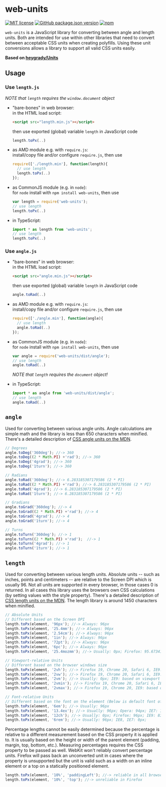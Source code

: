 # web-units

[![MIT license](https://img.shields.io/badge/License-MIT-green.svg)](https://opensource.org/licenses/MIT)
[![GitHub package.json version](https://img.shields.io/github/package-json/v/mmig/web-units/master)](https://github.com/mmig/web-units)
[![npm](https://img.shields.io/npm/v/web-units)](https://www.npmjs.com/package/web-units)

`web-units` is a JavaScript library for converting between angle and length units. Both are intended for use within other libraries that need to convert between acceptable CSS units when creating polyfills. Using these unit conversions allows a library to support all valid CSS units easily.

__Based on [heygrady/Units](https://github.com/heygrady/Units)__

## Usage


### Use `length.js`

_NOTE that `length` requires the `window.document` object_

 * "bare-bones" in web browser:  
   in the HTML load script:
   ```html
   <script src="length.min.js"></script>
   ```
   then use exported (global) variable `length` in JavaScript code
   ```javascript
   length.toPx(..)
   ```

 * as AMD module e.g. with `require.js`:  
   install/copy file and/or configure `require.js`, then use
   ```javascript
   require(['./length.min'], function(length){
     // use length
     length.toPx(..)
   });
   ```

 * as CommonJS module (e.g. in `node`):  
    for `node` install with `npm install web-units`, then use
    ```javascript
    var length = require('web-units');
    // use length
    length.toPx(..)
    ```

 * in TypeScript:  
   ```typescript
   import * as length from 'web-units';
   // use length
   length.toPx(..)
   ```

### Use `angle.js`

 * "bare-bones" in web browser:  
   in the HTML load script:
   ```html
   <script src="angle.min.js"></script>
   ```
   then use exported (global) variable `length` in JavaScript code
   ```javascript
   angle.toRad(..)
   ```

 * as AMD module e.g. with `require.js`:  
   install/copy file and/or configure `require.js`, then use
   ```javascript
   require(['./angle.min'], function(angle){
     // use length
     angle.toRad(..)
   });
   ```

 * as CommonJS module (e.g. in `node`):  
    for `node` install with `npm install web-units`, then use
    ```javascript
    var angle = require('web-units/dist/angle');
    // use length
    angle.toRad(..)
    ```
    _NOTE that `length` requires the `document` object!_

 * in TypeScript:  
   ```typescript
   import * as angle from 'web-units/dist/angle';
   // use length
   angle.toRad(..)
   ```


## `angle`
Used for converting between various angle units. Angle calculations are simple math and the library is less than 650 characters when minified. There's a detailed description of [CSS angle units on the MDN](https://developer.mozilla.org/en/CSS/angle).

```javascript
// Degrees
angle.toDeg('360deg'); //-> 360
angle.toDeg((2 * Math.PI) +'rad'); //-> 360
angle.toDeg('4grad'); //-> 360
angle.toDeg('1turn'); //-> 360

// Radians
angle.toRad('360deg'); //-> 6.283185307179586 (2 * PI)
angle.toRad((2 * Math.PI) +'rad'); //-> 6.283185307179586 (2 * PI)
angle.toRad('4grad'); //-> 6.283185307179586 (2 * PI)
angle.toRad('1turn'); //-> 6.283185307179586 (2 * PI)

// Gradians
angle.toGrad('360deg'); //-> 4
angle.toGrad((2 * Math.PI) +'rad'); //-> 4
angle.toGrad('4grad'); //-> 4
angle.toGrad('1turn'); //-> 4

// Turns
angle.toTurn('360deg'); //-> 1
angle.toTurn((2 * Math.PI) +'rad');  //-> 1
angle.toTurn('4grad'); //-> 1
angle.toTurn('1turn'); //-> 1
```

## `length`
Used for converting between various length units. Absolute units -- such as inches, points and centimeters -- are relative to the Screen DPI which is usually 96. Not all units are supported in every browser, in those cases 0 is returned. In all cases this library uses the browsers own CSS calculations (by setting values with the style property). There's a detailed description of [CSS length units on the MDN](https://developer.mozilla.org/en/CSS/length). The length library is around 1450 characters when minified.

```javascript
// Absolute Units
// Different based on the Screen DPI
length.toPx(element, '96px'); //-> Always: 96px
length.toPx(element, '25.4mm'); //-> Always: 96px
length.toPx(element, '2.54cm'); //-> Always: 96px
length.toPx(element, '1in'); //-> Always: 96px
length.toPx(element, '72pt'); //-> Always: 96px
length.toPx(element, '6pc'); //-> Always: 96px
length.toPx(element, '25.4mozmm'); //-> Usually: 0px; Firefox: 95.673418px

// Viewport-relative Units
// Different based on the browser windows size
length.toPx(element, '2vh'); //-> Firefox 19, Chrome 20, Safari 6, IE9: based on viewport height
length.toPx(element, '2vw'); //-> Firefox 19, Chrome 20, Safari 6, IE9: based on viewport width
length.toPx(element, '2vm'); //-> Usually: 0px; IE9: based on viewport height/width
length.toPx(element, '2vmin'); //-> Firefox 19, Chrome 20, Safari 6, IE9: based on viewport height/width
length.toPx(element, '2vmax'); //-> Firefox 19, Chrome 20, IE9: based on viewport height/width

// Font-relative Units
// Different based on the font on the element (Below is default font of 16px serif font)
length.toPx(element, '6em'); //-> Usually: 96px
length.toPx(element, '13.4ex'); //-> Usually: 96px; Opera: 94px; IE7: 107px; Safari: 112px;
length.toPx(element, '12ch'); //-> Usually: 0px; Firefox: 96px; IE9: 83.2px
length.toPx(element, '6rem'); //-> Usually: 96px; IE8, IE7: 0px;
```

Percentage lengths cannot be easily determined because the percentage is relative to a different measurement based on the CSS property it is applied to. It is usually based on the height or width of the parent element (padding, margin, top, bottom, etc.). Measuring percentages requires the CSS property to be passed as well. WebKit won't reliably convert percentage units. Firefox will pass back an unconverted unit in cases where the property is unsupported but the unit is valid such as a width on an inline element or a top on a statically positioned element.

```javascript
length.toPx(element, '10%', 'paddingLeft'); //-> reliable in all browsers
length.toPx(element, '10%', 'top'); //-> unreliable in Firefox
```
